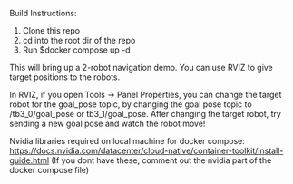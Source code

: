 Build Instructions:

1. Clone this repo
2. cd into the root dir of the repo
3. Run $docker compose up -d

This will bring up a 2-robot navigation demo. You can use RVIZ to give target positions to the robots. 

In RVIZ, if you open Tools -> Panel Properties, you can change the target robot for the goal_pose topic, by changing the goal pose topic to /tb3_0/goal_pose or tb3_1/goal_pose. After changing the target robot, try sending a new goal pose and watch the robot move!


Nvidia libraries required on local machine for docker compose: https://docs.nvidia.com/datacenter/cloud-native/container-toolkit/install-guide.html
(If you dont have these, comment out the nvidia part of the docker compose file)

